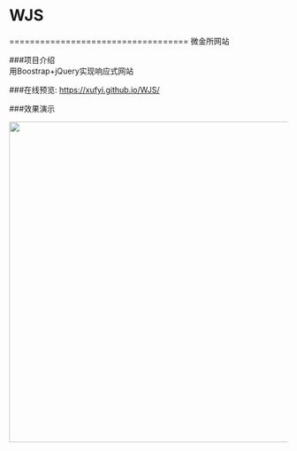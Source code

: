 # WJS
===================================
微金所网站

###项目介绍  
用Boostrap+jQuery实现响应式网站

###在线预览: 
https://xufyi.github.io/WJS/  

###效果演示  
<div align=center>
   <img src="https://github.com/Xufyi/WJS/blob/master/wjs.gif" width="930" height="579">  
</div>


